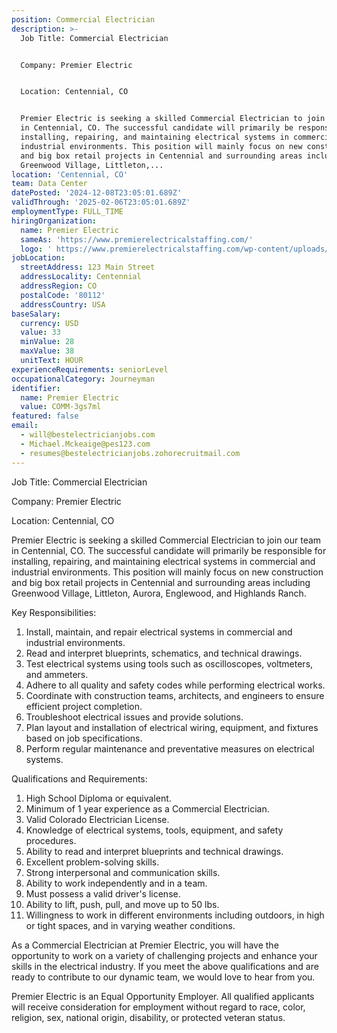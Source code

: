 ```yaml
---
position: Commercial Electrician
description: >-
  Job Title: Commercial Electrician


  Company: Premier Electric


  Location: Centennial, CO


  Premier Electric is seeking a skilled Commercial Electrician to join our team
  in Centennial, CO. The successful candidate will primarily be responsible for
  installing, repairing, and maintaining electrical systems in commercial and
  industrial environments. This position will mainly focus on new construction
  and big box retail projects in Centennial and surrounding areas including
  Greenwood Village, Littleton,...
location: 'Centennial, CO'
team: Data Center
datePosted: '2024-12-08T23:05:01.689Z'
validThrough: '2025-02-06T23:05:01.689Z'
employmentType: FULL_TIME
hiringOrganization:
  name: Premier Electric
  sameAs: 'https://www.premierelectricalstaffing.com/'
  logo: ' https://www.premierelectricalstaffing.com/wp-content/uploads/2020/05/Premier-Electrical-Staffing-logo.png'
jobLocation:
  streetAddress: 123 Main Street
  addressLocality: Centennial
  addressRegion: CO
  postalCode: '80112'
  addressCountry: USA
baseSalary:
  currency: USD
  value: 33
  minValue: 28
  maxValue: 38
  unitText: HOUR
experienceRequirements: seniorLevel
occupationalCategory: Journeyman
identifier:
  name: Premier Electric
  value: COMM-3gs7ml
featured: false
email:
  - will@bestelectricianjobs.com
  - Michael.Mckeaige@pes123.com
  - resumes@bestelectricianjobs.zohorecruitmail.com
---
```




Job Title: Commercial Electrician

Company: Premier Electric

Location: Centennial, CO

Premier Electric is seeking a skilled Commercial Electrician to join our team in Centennial, CO. The successful candidate will primarily be responsible for installing, repairing, and maintaining electrical systems in commercial and industrial environments. This position will mainly focus on new construction and big box retail projects in Centennial and surrounding areas including Greenwood Village, Littleton, Aurora, Englewood, and Highlands Ranch.

Key Responsibilities:

1. Install, maintain, and repair electrical systems in commercial and industrial environments.
2. Read and interpret blueprints, schematics, and technical drawings.
3. Test electrical systems using tools such as oscilloscopes, voltmeters, and ammeters.
4. Adhere to all quality and safety codes while performing electrical works.
5. Coordinate with construction teams, architects, and engineers to ensure efficient project completion.
6. Troubleshoot electrical issues and provide solutions.
7. Plan layout and installation of electrical wiring, equipment, and fixtures based on job specifications.
8. Perform regular maintenance and preventative measures on electrical systems.

Qualifications and Requirements:

1. High School Diploma or equivalent.
2. Minimum of 1 year experience as a Commercial Electrician.
3. Valid Colorado Electrician License.
4. Knowledge of electrical systems, tools, equipment, and safety procedures.
5. Ability to read and interpret blueprints and technical drawings.
6. Excellent problem-solving skills.
7. Strong interpersonal and communication skills.
8. Ability to work independently and in a team.
9. Must possess a valid driver's license.
10. Ability to lift, push, pull, and move up to 50 lbs.
11. Willingness to work in different environments including outdoors, in high or tight spaces, and in varying weather conditions.

As a Commercial Electrician at Premier Electric, you will have the opportunity to work on a variety of challenging projects and enhance your skills in the electrical industry. If you meet the above qualifications and are ready to contribute to our dynamic team, we would love to hear from you. 

Premier Electric is an Equal Opportunity Employer. All qualified applicants will receive consideration for employment without regard to race, color, religion, sex, national origin, disability, or protected veteran status.